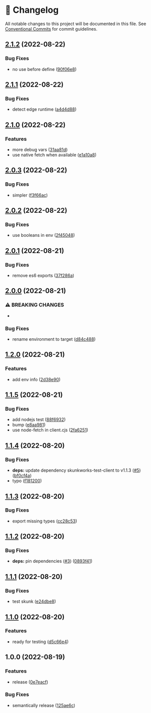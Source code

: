 <!-- markdownlint-disable --><!-- textlint-disable -->

# 📓 Changelog

All notable changes to this project will be documented in this file. See
[Conventional Commits](https://conventionalcommits.org) for commit guidelines.

## [2.1.2](https://github.com/sanity-io/ecosystem-skunkworks-client-runtimes/compare/v2.1.1...v2.1.2) (2022-08-22)

### Bug Fixes

- no use before define ([90f06e8](https://github.com/sanity-io/ecosystem-skunkworks-client-runtimes/commit/90f06e8a0bfd3fa2ff6e1e07951e2902ed43d8c1))

## [2.1.1](https://github.com/sanity-io/ecosystem-skunkworks-client-runtimes/compare/v2.1.0...v2.1.1) (2022-08-22)

### Bug Fixes

- detect edge runtime ([a4d4d88](https://github.com/sanity-io/ecosystem-skunkworks-client-runtimes/commit/a4d4d888ce8f666d3cf4186bb989e585cf75c83e))

## [2.1.0](https://github.com/sanity-io/ecosystem-skunkworks-client-runtimes/compare/v2.0.3...v2.1.0) (2022-08-22)

### Features

- more debug vars ([31aa81d](https://github.com/sanity-io/ecosystem-skunkworks-client-runtimes/commit/31aa81d7d76efce73be19d44634e360cdcd8160f))
- use native fetch when available ([e1a10a8](https://github.com/sanity-io/ecosystem-skunkworks-client-runtimes/commit/e1a10a890d327eeacbda9d1c660d5954f32b2870))

## [2.0.3](https://github.com/sanity-io/ecosystem-skunkworks-client-runtimes/compare/v2.0.2...v2.0.3) (2022-08-22)

### Bug Fixes

- simpler ([f3f66ac](https://github.com/sanity-io/ecosystem-skunkworks-client-runtimes/commit/f3f66ac4bd4b0734807c971fc1209dacc8959239))

## [2.0.2](https://github.com/sanity-io/ecosystem-skunkworks-client-runtimes/compare/v2.0.1...v2.0.2) (2022-08-22)

### Bug Fixes

- use booleans in env ([2f45048](https://github.com/sanity-io/ecosystem-skunkworks-client-runtimes/commit/2f45048dafccab5618b2a5d272719296ecaa990c))

## [2.0.1](https://github.com/sanity-io/ecosystem-skunkworks-client-runtimes/compare/v2.0.0...v2.0.1) (2022-08-21)

### Bug Fixes

- remove es6 exports ([37f286a](https://github.com/sanity-io/ecosystem-skunkworks-client-runtimes/commit/37f286ad92c264c9edb5f875f862e9b0e067bada))

## [2.0.0](https://github.com/sanity-io/ecosystem-skunkworks-client-runtimes/compare/v1.2.0...v2.0.0) (2022-08-21)

### ⚠ BREAKING CHANGES

-

### Bug Fixes

- rename environment to target ([d84c488](https://github.com/sanity-io/ecosystem-skunkworks-client-runtimes/commit/d84c4881d15d285175a76877aead276795866fad))

## [1.2.0](https://github.com/sanity-io/ecosystem-skunkworks-client-runtimes/compare/v1.1.5...v1.2.0) (2022-08-21)

### Features

- add env info ([2d38e90](https://github.com/sanity-io/ecosystem-skunkworks-client-runtimes/commit/2d38e908496df94756e18964aa21ab9d5a10befd))

## [1.1.5](https://github.com/sanity-io/ecosystem-skunkworks-client-runtimes/compare/v1.1.4...v1.1.5) (2022-08-21)

### Bug Fixes

- add nodejs test ([88f6932](https://github.com/sanity-io/ecosystem-skunkworks-client-runtimes/commit/88f6932b7eb6837305996fbde80de84bc096b441))
- bump ([e8aa981](https://github.com/sanity-io/ecosystem-skunkworks-client-runtimes/commit/e8aa9810faa49a14e0077aa3f137aa72cbccc5cf))
- use node-fetch in client.cjs ([2fa6251](https://github.com/sanity-io/ecosystem-skunkworks-client-runtimes/commit/2fa625112a77f254e0fe201347ab61151895010c))

## [1.1.4](https://github.com/sanity-io/ecosystem-skunkworks-client-runtimes/compare/v1.1.3...v1.1.4) (2022-08-20)

### Bug Fixes

- **deps:** update dependency skunkworks-test-client to v1.1.3 ([#5](https://github.com/sanity-io/ecosystem-skunkworks-client-runtimes/issues/5)) ([bf0cf4a](https://github.com/sanity-io/ecosystem-skunkworks-client-runtimes/commit/bf0cf4af389919c0d328408ca4dbaa6b2613243b))
- typo ([f181200](https://github.com/sanity-io/ecosystem-skunkworks-client-runtimes/commit/f18120099be12f493671108e102b3e417239890f))

## [1.1.3](https://github.com/sanity-io/ecosystem-skunkworks-client-runtimes/compare/v1.1.2...v1.1.3) (2022-08-20)

### Bug Fixes

- export missing types ([cc28c53](https://github.com/sanity-io/ecosystem-skunkworks-client-runtimes/commit/cc28c53899bec0c5bc639764c6675249664c6c2b))

## [1.1.2](https://github.com/sanity-io/ecosystem-skunkworks-client-runtimes/compare/v1.1.1...v1.1.2) (2022-08-20)

### Bug Fixes

- **deps:** pin dependencies ([#3](https://github.com/sanity-io/ecosystem-skunkworks-client-runtimes/issues/3)) ([0893f41](https://github.com/sanity-io/ecosystem-skunkworks-client-runtimes/commit/0893f41f73c0ff949744ab2df7b23577a5276598))

## [1.1.1](https://github.com/sanity-io/ecosystem-skunkworks-client-runtimes/compare/v1.1.0...v1.1.1) (2022-08-20)

### Bug Fixes

- test skunk ([e24dbe8](https://github.com/sanity-io/ecosystem-skunkworks-client-runtimes/commit/e24dbe823f629de1ad51fbddca6ab188150adde6))

## [1.1.0](https://github.com/sanity-io/ecosystem-skunkworks-client-runtimes/compare/v1.0.0...v1.1.0) (2022-08-20)

### Features

- ready for testing ([d5c66e4](https://github.com/sanity-io/ecosystem-skunkworks-client-runtimes/commit/d5c66e47cec834ff3ec3e9a4b49441555e59654e))

## 1.0.0 (2022-08-19)

### Features

- release ([0e7eacf](https://github.com/sanity-io/ecosystem-skunkworks-client-runtimes/commit/0e7eacf38f1131ea71aee531872fa469f254e60e))

### Bug Fixes

- semantically release ([125ae6c](https://github.com/sanity-io/ecosystem-skunkworks-client-runtimes/commit/125ae6cffa4ef6f0d1072bbbbc42d12a40c76bf7))
